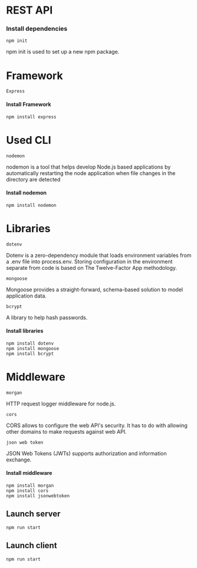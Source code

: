 # REST API

### Install dependencies
```
npm init
```
npm init is used to set up a new npm package.
# Framework
```
Express
```
#### Install Framework
```
npm install express
```
# Used CLI
```
nodemon
```
nodemon is a tool that helps develop Node.js based applications by automatically restarting the node application when file changes in the directory are detected

#### Install nodemon
```
npm install nodemon
```
# Libraries
```
dotenv
```
Dotenv is a zero-dependency module that loads environment variables from a .env file into process.env. Storing configuration in the environment separate from code is based on The Twelve-Factor App methodology.
```
mongoose
```
Mongoose provides a straight-forward, schema-based solution to model application data.
```
bcrypt
```
A library to help hash passwords.

#### Install libraries
```
npm install dotenv
npm install mongoose
npm install bcrypt
```

# Middleware
```
morgan
```
HTTP request logger middleware for node.js.

```
cors
```
CORS allows to configure the web API's security. It has to do with allowing other domains to make requests against web API.

```
json web token
```
JSON Web Tokens (JWTs) supports authorization and information exchange.


#### Install middleware
```
npm install morgan
npm install cors
npm install jsonwebtoken
```

## Launch server
```
npm run start
```
## Launch client 
```
npm run start
```